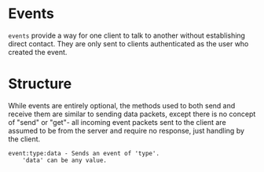 Events
======
`events` provide a way for one client to talk to another
without establishing direct contact. They are only sent
to clients authenticated as the user who created the
event.

Structure
=========
While events are entirely optional, the methods used to
both send and receive them are similar to sending data
packets, except there is no concept of "send" or "get"-
all incoming event packets sent to the client are
assumed to be from the server and require no response,
just handling by the client.

    event:type:data - Sends an event of 'type'.
		'data' can be any value.
